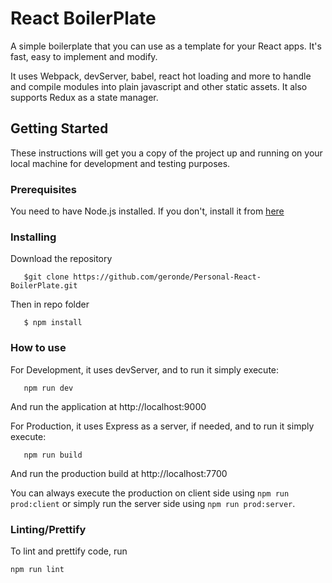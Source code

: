 # React BoilerPlate

A simple boilerplate that you can use as a template for your React apps. It's fast, easy to implement and modify.

It uses Webpack, devServer, babel, react hot loading and more to handle and compile modules into plain javascript and other static assets. It also supports Redux as a state manager.

## Getting Started

These instructions will get you a copy of the project up and running on your local machine for development and testing purposes.

### Prerequisites

You need to have Node.js installed. If you don't, install it from [here](https://nodejs.org/en/)

### Installing

Download the repository
 

```
   $git clone https://github.com/geronde/Personal-React-BoilerPlate.git

```

Then in repo folder

```
   $ npm install 

```
### How to use 

For Development, it uses devServer, and to run it simply execute:

```
   npm run dev

```

And run the application at http://localhost:9000

   For Production, it uses Express as a server, if needed, and to run it simply execute:

```
   npm run build

```

And run the production build at http://localhost:7700

You can always execute the production on client side using `npm run prod:client` or simply run the server side using `npm run prod:server`.

### Linting/Prettify

To lint and prettify code, run

```
npm run lint

```
